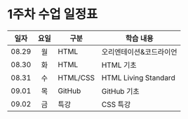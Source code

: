 #  1주차 수업 일정표 

|일자|요일|구분|학습 내용
|---|:--:|---|----|
|08.29|월|HTML|오리엔테이션&코드라이언
|08.30|화|HTML|HTML 기초
|08.31|수|HTML/CSS|HTML Living Standard
|09.01|목|GitHub|GitHub 기초
|09.02|금|특강|CSS 특강
